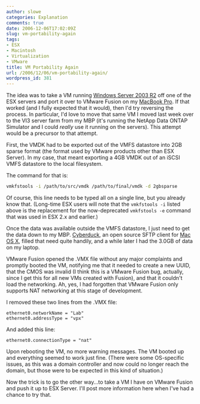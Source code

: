 ```yaml
---
author: slowe
categories: Explanation
comments: true
date: 2006-12-06T17:02:09Z
slug: vm-portability-again
tags:
- ESX
- Macintosh
- Virtualization
- VMware
title: VM Portability Again
url: /2006/12/06/vm-portability-again/
wordpress_id: 381
---
```


The idea was to take a VM running [Windows Server 2003 R2](http://www.microsoft.com/windowsserver/default.mspx) off one of the ESX servers and port it over to VMware Fusion on my [MacBook Pro](http://www.apple.com/macbookpro/). If that worked (and I fully expected that it would), then I'd try reversing the process. In particular, I'd love to move that same VM I moved last week over to the VI3 server farm from my MBP (it's running the NetApp Data ONTAP Simulator and I could _really_ use it running on the servers). This attempt would be a precursor to that attempt.

First, the VMDK had to be exported out of the VMFS datastore into 2GB sparse format (the format used by VMware products other than ESX Server). In my case, that meant exporting a 4GB VMDK out of an iSCSI VMFS datastore to the local filesystem.

The command for that is:

```bash
vmkfstools -i /path/to/src/vmdk /path/to/final/vmdk -d 2gbsparse
```

Of course, this line needs to be typed all on a single line, but you already know that. (Long-time ESX users will note that the `vmkfstools -i` listed above is the replacement for the now-deprecated `vmkfstools -e` command that was used in ESX 2.x and earlier.)

Once the data was available outside the VMFS datastore, I just need to get the data down to my MBP. [Cyberduck](http://cyberduck.ch/), an open source SFTP client for [Mac OS X](http://www.apple.com/macosx/), filled that need quite handily, and a while later I had the 3.0GB of data on my laptop.

VMware Fusion opened the .VMX file without any major complaints and promptly booted the VM, notifying me that it needed to create a new UUID, that the CMOS was invalid (I think this is a VMware Fusion bug, actually, since I get this for all new VMs created with Fusion), and that it couldn't load the networking. Ah, yes, I had forgotten that VMware Fusion only supports NAT networking at this stage of development.

I removed these two lines from the .VMX file:

```text
ethernet0.networkName = "Lab"
ethernet0.addressType = "vpx"
```

And added this line:

```text
ethernet0.connectionType = "nat"
```

Upon rebooting the VM, no more warning messages. The VM booted up and everything seemed to work just fine. (There were some OS-specific issues, as this was a domain controller and now could no longer reach the domain, but those were to be expected in this kind of situation.)

Now the trick is to go the other way...to take a VM I have on VMware Fusion and push it up to ESX Server. I'll post more information here when I've had a chance to try that.
